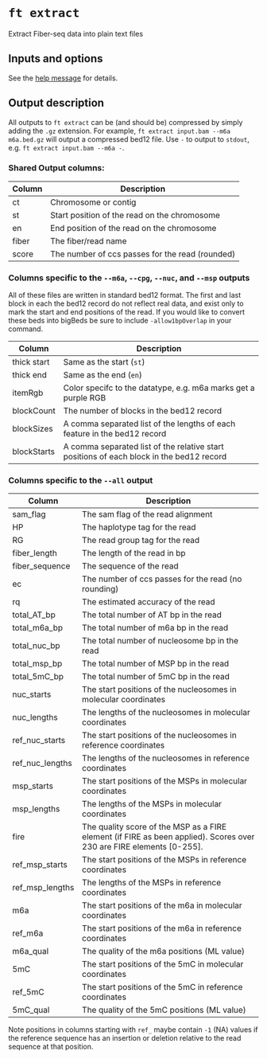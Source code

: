 # `ft extract`

Extract Fiber-seq data into plain text files

## Inputs and options

See the [help message](../help.md#ft-extract) for details.

## Output description

All outputs to `ft extract` can be (and should be) compressed by simply adding the `.gz` extension.
For example, `ft extract input.bam --m6a m6a.bed.gz` will output a compressed bed12 file. Use `-` to output to `stdout`, e.g. `ft extract input.bam --m6a -`.

### Shared Output columns:

| Column | Description                                     |
| ------ | ----------------------------------------------- |
| ct     | Chromosome or contig                            |
| st     | Start position of the read on the chromosome    |
| en     | End position of the read on the chromosome      |
| fiber  | The fiber/read name                             |
| score  | The number of ccs passes for the read (rounded) |

### Columns specific to the `--m6a`, `--cpg`, `--nuc`, and `--msp` outputs

All of these files are written in standard bed12 format. The first and last block in each the bed12 record do not reflect real data, and exist only to mark the start and end positions of the read. If you would like to convert these beds into bigBeds be sure to include `-allow1bpOverlap` in your command.

| Column      | Description                                                                              |
| ----------- | ---------------------------------------------------------------------------------------- |
| thick start | Same as the start (`st`)                                                                 |
| thick end   | Same as the end (`en`)                                                                   |
| itemRgb     | Color specifc to the datatype, e.g. m6a marks get a purple RGB                           |
| blockCount  | The number of blocks in the bed12 record                                                 |
| blockSizes  | A comma separated list of the lengths of each feature in the bed12 record                |
| blockStarts | A comma separated list of the relative start positions of each block in the bed12 record |

### Columns specific to the `--all` output

| Column          | Description                                                                                                          |
| --------------- | -------------------------------------------------------------------------------------------------------------------- |
| sam_flag        | The sam flag of the read alignment                                                                                   |
| HP              | The haplotype tag for the read                                                                                       |
| RG              | The read group tag for the read                                                                                      |
| fiber_length    | The length of the read in bp                                                                                         |
| fiber_sequence  | The sequence of the read                                                                                             |
| ec              | The number of ccs passes for the read (no rounding)                                                                  |
| rq              | The estimated accuracy of the read                                                                                   |
| total_AT_bp     | The total number of AT bp in the read                                                                                |
| total_m6a_bp    | The total number of m6a bp in the read                                                                               |
| total_nuc_bp    | The total number of nucleosome bp in the read                                                                        |
| total_msp_bp    | The total number of MSP bp in the read                                                                               |
| total_5mC_bp    | The total number of 5mC bp in the read                                                                               |
| nuc_starts      | The start positions of the nucleosomes in molecular coordinates                                                      |
| nuc_lengths     | The lengths of the nucleosomes in molecular coordinates                                                              |
| ref_nuc_starts  | The start positions of the nucleosomes in reference coordinates                                                      |
| ref_nuc_lengths | The lengths of the nucleosomes in reference coordinates                                                              |
| msp_starts      | The start positions of the MSPs in molecular coordinates                                                             |
| msp_lengths     | The lengths of the MSPs in molecular coordinates                                                                     |
| fire            | The quality score of the MSP as a FIRE element (if FIRE as been applied). Scores over 230 are FIRE elements [0-255]. |
| ref_msp_starts  | The start positions of the MSPs in reference coordinates                                                             |
| ref_msp_lengths | The lengths of the MSPs in reference coordinates                                                                     |
| m6a             | The start positions of the m6a in molecular coordinates                                                              |
| ref_m6a         | The start positions of the m6a in reference coordinates                                                              |
| m6a_qual        | The quality of the m6a positions (ML value)                                                                          |
| 5mC             | The start positions of the 5mC in molecular coordinates                                                              |
| ref_5mC         | The start positions of the 5mC in reference coordinates                                                              |
| 5mC_qual        | The quality of the 5mC positions (ML value)                                                                          |

Note positions in columns starting with `ref_` maybe contain `-1` (NA) values if the reference sequence has an insertion or deletion relative to the read sequence at that position.
